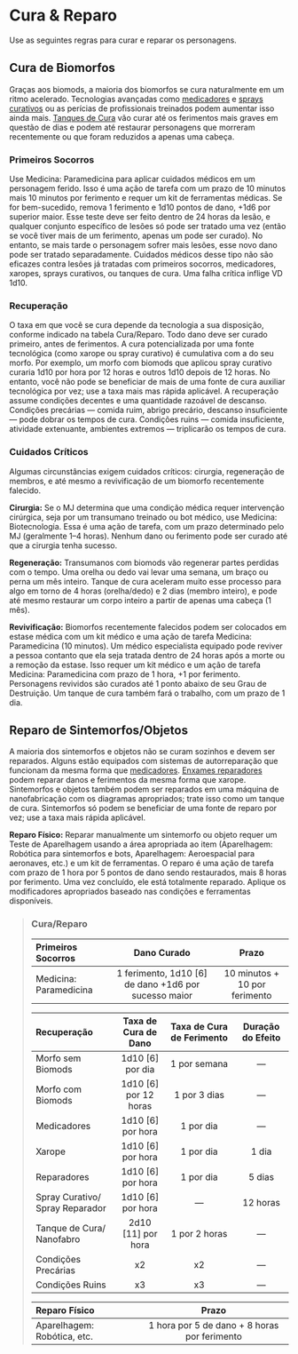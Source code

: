 # Cura & Reparo

Use as seguintes regras para curar e reparar os personagens.

## Cura de Biomorfos

Graças aos biomods, a maioria dos biomorfos se cura naturalmente em um ritmo acelerado. Tecnologias avançadas como [medicadores](../16/10-combat-augmentations.md) e [sprays curativos](../16/19-nanotech.md) ou as perícias de profissionais treinados podem aumentar isso ainda mais. [Tanques de Cura](../16/19-nanotech.md) vão curar até os ferimentos mais graves em questão de dias e podem até restaurar personagens que morreram recentemente ou que foram reduzidos a apenas uma cabeça.

### Primeiros Socorros

Use Medicina: Paramedicina para aplicar cuidados médicos em um personagem ferido. Isso é uma ação de tarefa com um prazo de 10 minutos mais 10 minutos por ferimento e requer um kit de ferramentas médicas. Se for bem-sucedido, remova 1 ferimento e 1d10 pontos de dano, +1d6 por superior maior. Esse teste deve ser feito dentro de 24 horas da lesão, e qualquer conjunto específico de lesões só pode ser tratado uma vez (então se você tiver mais de um ferimento, apenas um pode ser curado). No entanto, se mais tarde o personagem sofrer mais lesões, esse novo dano pode ser tratado separadamente. Cuidados médicos desse tipo não são eficazes contra lesões já tratadas com primeiros socorros, medicadores, xaropes, sprays curativos, ou tanques de cura. Uma falha crítica inflige VD 1d10.

### Recuperação

O taxa em que você se cura depende da tecnologia a sua disposição, conforme indicado na tabela Cura/Reparo. Todo dano deve ser curado primeiro, antes de ferimentos. A cura potencializada por uma fonte tecnológica (como xarope ou spray curativo) é cumulativa com a do seu morfo. Por exemplo, um morfo com biomods que aplicou spray curativo curaria 1d10 por hora por 12 horas e outros 1d10 depois de 12 horas. No entanto, você não pode se beneficiar de mais de uma fonte de cura auxiliar tecnológica por vez; use a taxa mais mas rápida aplicável. A recuperação assume condições decentes e uma quantidade razoável de descanso. Condições precárias — comida ruim, abrigo precário, descanso insuficiente — pode dobrar os tempos de cura. Condições ruins — comida insuficiente, atividade extenuante, ambientes extremos — triplicarão os tempos de cura.

### Cuidados Críticos

Algumas circunstâncias exigem cuidados críticos: cirurgia, regeneração de membros, e até mesmo a revivificação de um biomorfo recentemente falecido.

**Cirurgia:** Se o MJ determina que uma condição médica requer intervenção cirúrgica, seja por um transumano treinado ou bot médico, use Medicina: Biotecnologia. Essa é uma ação de tarefa, com um prazo determinado pelo MJ (geralmente 1–4 horas). Nenhum dano ou ferimento pode ser curado até que a cirurgia tenha sucesso.

**Regeneração:** Transumanos com biomods vão regenerar partes perdidas com o tempo. Uma orelha ou dedo vai levar uma semana, um braço ou perna um mês inteiro. Tanque de cura aceleram muito esse processo para algo em torno de 4 horas (orelha/dedo) e 2 dias (membro inteiro), e pode até mesmo restaurar um corpo inteiro a partir de apenas uma cabeça (1 mês).

**Revivificação:** Biomorfos recentemente falecidos podem ser colocados em estase médica com um kit médico e uma ação de tarefa Medicina: Paramedicina (10 minutos). Um médico especialista equipado pode reviver a pessoa contanto que ela seja tratada dentro de 24 horas após a morte ou a remoção da estase. Isso requer um kit médico e um ação de tarefa Medicina: Paramedicina com prazo de 1 hora, +1 por ferimento. Personagens revividos são curados até 1 ponto abaixo de seu Grau de Destruição. Um tanque de cura também fará o trabalho, com um prazo de 1 dia.

## Reparo de Sintemorfos/Objetos

A maioria dos sintemorfos e objetos não se curam sozinhos e devem ser reparados. Alguns estão equipados com sistemas de autorreparação que funcionam da mesma forma que [medicadores](../16/10-combat-augmentations.md). [Enxames reparadores](../16/20-nanoswarms-and-microswarms.md#enxames) podem reparar danos e ferimentos da mesma forma que xarope. Sintemorfos e objetos também podem ser reparados em uma máquina de nanofabricação com os diagramas apropriados; trate isso como um tanque de cura. Sintemorfos só podem se beneficiar de uma fonte de reparo por vez; use a taxa mais rápida aplicável.

**Reparo Físico:** Reparar manualmente um sintemorfo ou objeto requer um Teste de Aparelhagem usando a área apropriada ao item (Aparelhagem: Robótica para sintemorfos e bots, Aparelhagem: Aeroespacial para aeronaves, etc.) e um kit de ferramentas. O reparo é uma ação de tarefa com prazo de 1 hora por 5 pontos de dano sendo restaurados, mais 8 horas por ferimento. Uma vez concluído, ele está totalmente reparado. Aplique os modificadores apropriados baseado nas condições e ferramentas disponíveis.

<blockquote class="table">

### Cura/Reparo

| Primeiros Socorros     |                       Dano Curado                        |             Prazo             |
|:---------------------- |:--------------------------------------------------------:|:-----------------------------:|
| Medicina: Paramedicina | 1 ferimento, 1d10 \[6\] de dano +1d6 por sucesso maior | 10 minutos + 10 por ferimento |

| Recuperação                                                  |   Taxa de Cura de Dano    | Taxa de Cura de Ferimento | Duração do Efeito |
|:------------------------------------------------------------ |:-------------------------:|:-------------------------:|:-----------------:|
| Morfo sem Biomods                                            |   1d10 \[6\] por dia    |       1 por semana        |         —         |
| Morfo com Biomods                                            | 1d10 \[6\] por 12 horas |       1 por 3 dias        |         —         |
| Medicadores                                                  |   1d10 \[6\] por hora   |         1 por dia         |         —         |
| Xarope                                                       |   1d10 \[6\] por hora   |         1 por dia         |       1 dia       |
| Reparadores                                                  |   1d10 \[6\] por hora   |         1 por dia         |      5 dias       |
| Spray Curativo/<wbr>Spray Reparador |   1d10 \[6\] por hora   |             —             |     12 horas      |
| Tanque de Cura/<wbr>Nanofabro       |  2d10 \[11\] por hora   |       1 por 2 horas       |         —         |
| Condições Precárias                                          |            x2             |            x2             |         —         |
| Condições Ruins                                              |            x3             |            x3             |         —         |

| Reparo Físico               |                    Prazo                     |
|:--------------------------- |:--------------------------------------------:|
| Aparelhagem: Robótica, etc. | 1 hora por 5 de dano + 8 horas por ferimento |

</blockquote>
